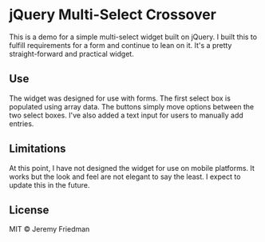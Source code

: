 # jQuery Multi-Select Crossover
This is a demo for a simple multi-select widget built on jQuery. I built this to fulfill requirements for a form and continue to lean on it. It's a pretty straight-forward and practical widget.

## Use
The widget was designed for use with forms. The first select box is populated using array data. The buttons simply move options between the two select boxes. I've also added a text input for users to manually add entries.

## Limitations
At this point, I have not designed the widget for use on mobile platforms. It works but the look and feel are not elegant to say the least. I expect to update this in the future.

## License
MIT © Jeremy Friedman
